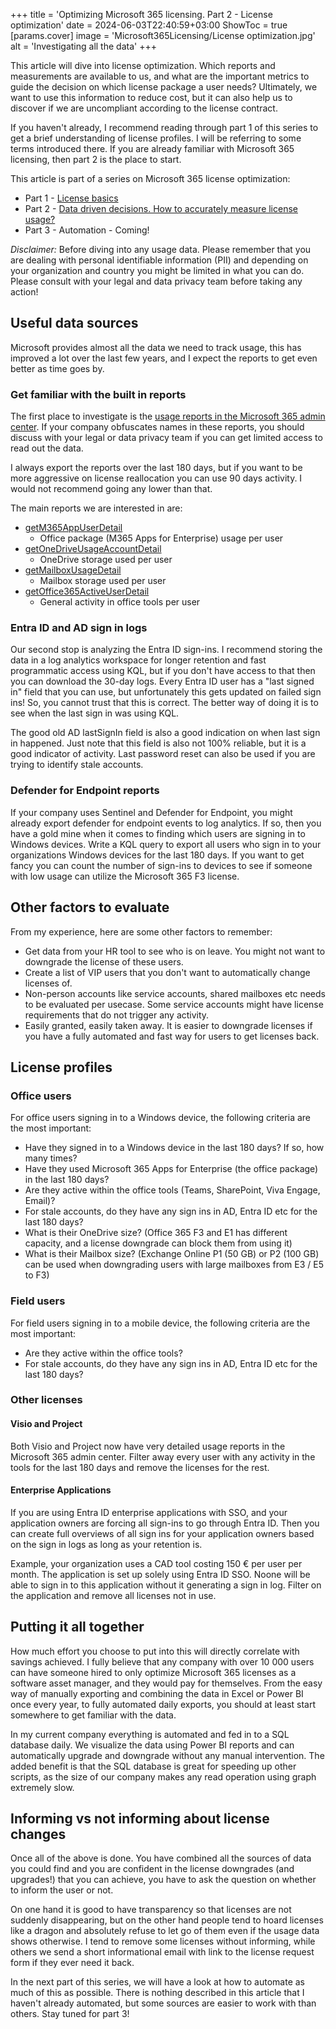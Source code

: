 +++
title = 'Optimizing Microsoft 365 licensing. Part 2 - License optimization'
date = 2024-06-03T22:40:59+03:00
ShowToc = true
[params.cover]
  image = 'Microsoft365Licensing/License optimization.jpg'
  alt = 'Investigating all the data'
+++

This article will dive into license optimization. Which reports and measurements are available to us, and what are the important metrics to guide the decision on which license package a user needs? Ultimately, we want to use this information to reduce cost, but it can also help us to discover if we are uncompliant according to the license contract.

If you haven't already, I recommend reading through part 1 of this series to get a brief understanding of license profiles. I will be referring to some terms introduced there. If you are already familiar with Microsoft 365 licensing, then part 2 is the place to start.

This article is part of a series on Microsoft 365 license optimization:
- Part 1 - [License basics](https://jorund.dahl.cloud/posts/microsoft365licensing/)
- Part 2 - [Data driven decisions. How to accurately measure license usage?](https://jorund.dahl.cloud/posts/microsoft365licenseoptimize/)
- Part 3 - Automation - Coming!

*Disclaimer:* Before diving into any usage data. Please remember that you are dealing with personal identifiable information (PII) and depending on your organization and country you might be limited in what you can do. Please consult with your legal and data privacy team before taking any action!

## Useful data sources

Microsoft provides almost all the data we need to track usage, this has improved a lot over the last few years, and I expect the reports to get even better as time goes by.

### Get familiar with the built in reports

The first place to investigate is the [usage reports in the Microsoft 365 admin center](https://admin.microsoft.com/#/reportsUsage). If your company obfuscates names in these reports, you should discuss with your legal or data privacy team if you can get limited access to read out the data.

I always export the reports over the last 180 days, but if you want to be more aggressive on license reallocation you can use 90 days activity. I would not recommend going any lower than that.

The main reports we are interested in are:
- [getM365AppUserDetail](https://learn.microsoft.com/en-us/graph/api/reportroot-getm365appuserdetail?view=graph-rest-1.0&tabs=http)
    - Office package (M365 Apps for Enterprise) usage per user
- [getOneDriveUsageAccountDetail](https://learn.microsoft.com/en-us/graph/api/reportroot-getonedriveusageaccountdetail?view=graph-rest-1.0&tabs=http)
    - OneDrive storage used per user
- [getMailboxUsageDetail](https://learn.microsoft.com/en-us/graph/api/reportroot-getmailboxusagedetail?view=graph-rest-1.0&tabs=http)
    - Mailbox storage used per user
- [getOffice365ActiveUserDetail](https://learn.microsoft.com/en-us/graph/api/reportroot-getoffice365activeuserdetail?view=graph-rest-1.0&tabs=http)
    - General activity in office tools per user

### Entra ID and AD sign in logs

Our second stop is analyzing the Entra ID sign-ins. I recommend storing the data in a log analytics workspace for longer retention and fast programmatic access using KQL, but if you don't have access to that then you can download the 30-day logs. Every Entra ID user has a "last signed in" field that you can use, but unfortunately this gets updated on failed sign ins! So, you cannot trust that this is correct. The better way of doing it is to see when the last sign in was using KQL.

The good old AD lastSignIn field is also a good indication on when last sign in happened. Just note that this field is also not 100% reliable, but it is a good indicator of activity. Last password reset can also be used if you are trying to identify stale accounts.

### Defender for Endpoint reports

If your company uses Sentinel and Defender for Endpoint, you might already export defender for endpoint events to log analytics. If so, then you have a gold mine when it comes to finding which users are signing in to Windows devices. Write a KQL query to export all users who sign in to your organizations Windows devices for the last 180 days. If you want to get fancy you can count the number of sign-ins to devices to see if someone with low usage can utilize the Microsoft 365 F3 license.

## Other factors to evaluate

From my experience, here are some other factors to remember:
- Get data from your HR tool to see who is on leave. You might not want to downgrade the license of these users.
- Create a list of VIP users that you don't want to automatically change licenses of.
- Non-person accounts like service accounts, shared mailboxes etc needs to be evaluated per usecase. Some service accounts might have license requirements that do not trigger any activity.
- Easily granted, easily taken away. It is easier to downgrade licenses if you have a fully automated and fast way for users to get licenses back.

## License profiles

### Office users

For office users signing in to a Windows device, the following criteria are the most important:
- Have they signed in to a Windows device in the last 180 days? If so, how many times?
- Have they used Microsoft 365 Apps for Enterprise (the office package) in the last 180 days?
- Are they active within the office tools (Teams, SharePoint, Viva Engage, Email)?
- For stale accounts, do they have any sign ins in AD, Entra ID etc for the last 180 days?
- What is their OneDrive size? (Office 365 F3 and E1 has different capacity, and a license downgrade can block them from using it)
- What is their Mailbox size? (Exchange Online P1 (50 GB) or P2 (100 GB) can be used when downgrading users with large mailboxes from E3 / E5 to F3)

### Field users

For field users signing in to a mobile device, the following criteria are the most important:
- Are they active within the office tools?
- For stale accounts, do they have any sign ins in AD, Entra ID etc for the last 180 days?

### Other licenses

#### Visio and Project

Both Visio and Project now have very detailed usage reports in the Microsoft 365 admin center. Filter away every user with any activity in the tools for the last 180 days and remove the licenses for the rest.

#### Enterprise Applications

If you are using Entra ID enterprise applications with SSO, and your application owners are forcing all sign-ins to go through Entra ID. Then you can create full overviews of all sign ins for your application owners based on the sign in logs as long as your retention is. 

Example, your organization uses a CAD tool costing 150 € per user per month. The application is set up solely using Entra ID SSO. Noone will be able to sign in to this application without it generating a sign in log. Filter on the application and remove all licenses not in use.

## Putting it all together

How much effort you choose to put into this will directly correlate with savings achieved. I fully believe that any company with over 10 000 users can have someone hired to only optimize Microsoft 365 licenses as a software asset manager, and they would pay for themselves. From the easy way of manually exporting and combining the data in Excel or Power BI once every year, to fully automated daily exports, you should at least start somewhere to get familiar with the data. 

In my current company everything is automated and fed in to a SQL database daily. We visualize the data using Power BI reports and can automatically upgrade and downgrade without any manual intervention. The added benefit is that the SQL database is great for speeding up other scripts, as the size of our company makes any read operation using graph extremely slow.

## Informing vs not informing about license changes

Once all of the above is done. You have combined all the sources of data you could find and you are confident in the license downgrades (and upgrades!) that you can achieve, you have to ask the question on whether to inform the user or not.

On one hand it is good to have transparency so that licenses are not suddenly disappearing, but on the other hand people tend to hoard licenses like a dragon and absolutely refuse to let go of them even if the usage data shows otherwise. I tend to remove some licenses without informing, while others we send a short informational email with link to the license request form if they ever need it back.

In the next part of this series, we will have a look at how to automate as much of this as possible. There is nothing described in this article that I haven't already automated, but some sources are easier to work with than others. Stay tuned for part 3!